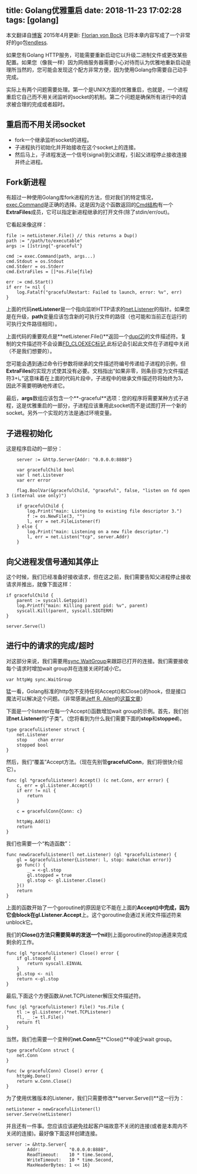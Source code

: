 title: Golang优雅重启
date: 2018-11-23 17:02:28
tags: [golang]
---
本文翻译自[博客](https://grisha.org/blog/2014/06/03/graceful-restart-in-golang/)
2015年4月更新: [Florian von Bock](https://github.com/fvbock) 已将本章内容写成了一个非常好的go包[endless](https://github.com/fvbock/endless).

如果您有Golang HTTP服务，可能需要重新启动它以升级二进制文件或更改某些配置。如果您（像我一样）因为网络服务器需要小心对待而认为优雅地重新启动是理所当然的，您可能会发现这个配方非常方便，因为使用Golang你需要自己动手完成。

实际上有两个问题需要处理。第一个是UNIX方面的优雅重启，也就是，一个进程重启它自己而不用关闭监听的socket的机制。第二个问题是确保所有进行中的请求被合理的完成或者超时。

## 重启而不用关闭socket
* fork一个继承监听socket的进程。
* 子进程执行初始化并开始接收在这个socket上的连接。
* 然后马上，子进程发送一个信号(signal)到父进程，引起父进程停止接收连接并终止进程。

## Fork新进程

有超过一种使用Golang库fork进程的方法，但对我们的特定情况，[exec.Command](http://golang.org/pkg/os/exec/#Command)是正确的选择。这是因为这个函数返回的[Cmd结构](http://golang.org/pkg/os/exec/#Cmd)有一个**ExtraFiles**成员，它可以指定新进程继承的打开文件(除了stdin/err/out)。

它看起来像这样：
``` golang
file := netListener.File() // this returns a Dup()
path := "/path/to/executable"
args := []string{"-graceful"}

cmd := exec.Command(path, args...)
cmd.Stdout = os.Stdout
cmd.Stderr = os.Stderr
cmd.ExtraFiles = []*os.File{file}

err := cmd.Start()
if err != nil {
    log.Fatalf("gracefulRestart: Failed to launch, error: %v", err)
}
```
上面的代码**netListener**是一个指向监听HTTP请求的[net.Listener](http://golang.org/pkg/net/#Listener)的指针。如果您是在升级，**path**变量应该包含新的可执行文件的路径（也可能和当前正在运行的可执行文件路径相同）。

上面代码的重要观点是**netListener.File()**返回一个[dup(2)](http://pubs.opengroup.org/onlinepubs/009695399/functions/dup.html)的文件描述符。复制的文件描述符不会设置[FD_CLOEXEC标记](http://pubs.opengroup.org/onlinepubs/009695399/functions/fcntl.html),此标记会引起此文件在子进程中关闭（不是我们想要的）。

您可能会遇到通过命令行参数将继承的文件描述符编号传递给子进程的示例，但**ExtraFiles**的实现方式使其没有必要。文档指出“如果非零，则条目i变为文件描述符3+i。”这意味着在上面的代码片段中，子进程中的继承文件描述符将始终为3，因此不需要明确地传递它。

最后，**args**数组应该包含一个**-graceful**选项：您的程序将需要某种方式子进程，这是优雅重启的一部分，子进程应该重用此socket而不是试图打开一个新的socket。另外一个实现的方法是通过环境变量。

## 子进程初始化
这是程序启动的一部分：
``` golang
    server := &http.Server{Addr: "0.0.0.0:8888"}

    var gracefulChild bool
    var l net.Listever
    var err error

    flag.BoolVar(&gracefulChild, "graceful", false, "listen on fd open 3 (internal use only)")

    if gracefulChild {
        log.Print("main: Listening to existing file descriptor 3.")
        f := os.NewFile(3, "")
        l, err = net.FileListener(f)
    } else {
        log.Print("main: Listening on a new file descriptor.")
        l, err = net.Listen("tcp", server.Addr)
    }
```

## 向父进程发信号通知其停止
这个时候，我们已经准备好接收请求，但在这之前，我们需要告知父进程停止接收请求并推出，就像下面这样：
``` golang
if gracefulChild {
    parent := syscall.Getppid()
    log.Printf("main: Killing parent pid: %v", parent)
    syscall.Kill(parent, syscall.SIGTERM)
}

server.Serve(l)
```

## 进行中的请求的完成/超时
对这部分来说，我们需要用[sync.WaitGroup](http://golang.org/pkg/sync/#WaitGroup)来跟踪已打开的连接。我们需要接收每个请求时增加wait group并在连接关闭时减小它。
``` golang
var httpWg sync.WaitGroup
```
猛一看，Golang标准的http包不支持任何Accept()和Close()的hook，但是接口魔法可以解决这个问题。（非常感谢[Jeff R. Allen](http://nella.org/jra/)的[这篇文章](http://blog.nella.org/zero-downtime-upgrades-of-tcp-servers-in-go/)）

下面是一个listener在每一个Accept()函数增加wait group的示例。首先，我们创建**net.Listener**的“子类”。（您将看到为什么我们需要下面的**stop**和**stopped**)。
``` golang
type gracefulListener struct {
    net.Listener
    stop    chan error
    stopped bool
}
```

然后，我们“覆盖”Accept方法。（现在先别管**gracefulConn**，我们将很快介绍它）。
``` golang
func (gl *gracefulListener) Accept() (c net.Conn, err error) {
    c, err = gl.Listener.Accept()
    if err != nil {
        return
    }

    c = gracefulConn{Conn: c}

    httpWg.Add(1)
    return
}
```

我们也需要一个“构造函数”：
``` golang
func newGracefulListener(l net.Listener) (gl *gracefulListener) {
    gl = &gracefulListener{Listener: l, stop: make(chan error)}
    go func() {
        _ = <-gl.stop
        gl.stopped = true
        gl.stop <- gl.Listener.Close()
    }()
    return
}
```

上面的函数开始了一个goroutine的原因是它不能在上面的**Accept()**中完成，因为它会block在**gl.Listener.Accept**上。这个goroutine会通过关闭文件描述符来unblock它。

我们的**Close()**方法只需要简单的发送一个**nil**到上面goroutine的stop通道来完成剩余的工作。

``` golang
func (gl *gracefulListener) Close() error {
    if gl.stopped {
        return syscall.EINVAL
    }
    gl.stop <- nil
    return <-gl.stop
}
```
最后,下面这个方便函数从net.TCPListener解压文件描述符。
``` golang
func (gl *gracefulListener) File() *os.File {
    tl := gl.Listener.(*net.TCPListener)
    fl, _ := tl.File()
    return fl
}
```
当然，我们也需要一个变种的**net.Conn**在**Close()**中减少wait group。
``` golang
type gracefulConn struct {
    net.Conn
}

func (w gracefulConn) Close() error {
    httpWg.Done()
    return w.Conn.Close()
}
```
为了使用优雅版本的Listener，我们只需要修改**server.Serve(l)**这一行为：
``` golang
netListener = newGracefulListener(l)
server.Serve(netListener)
```

并且还有一件事。您应该应该避免挂起客户端故意不关闭的连接(或者是本周内不关闭的连接)。最好像下面这样创建连接。
``` golang
server := &http.Server{
        Addr:           "0.0.0.0:8888",
        ReadTimeout:    10 * time.Second,
        WriteTimeout:   10 * time.Second,
        MaxHeaderBytes: 1 << 16}
```

